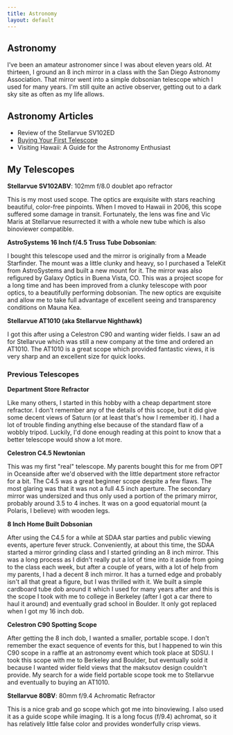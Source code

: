 ```yaml
---
title: Astronomy
layout: default
---
```


## Astronomy

I’ve been an amateur astronomer since I was about eleven years old. At thirteen, I ground an 8 inch mirror in a class with the San Diego Astronomy Association. That mirror went into a simple dobsonian telescope which I used for many years. I'm still quite an active observer, getting out to a dark sky site as often as my life allows.

## Astronomy Articles

* Review of the Stellarvue SV102ED
* [Buying Your First Telescope](first_telescope.html)
* Visiting Hawaii:  A Guide for the Astronomy Enthusiast

## My Telescopes

**Stellarvue  SV102ABV**: 102mm f/8.0 doublet apo refractor

This is my most used scope. The optics are exquisite with stars reaching beautiful, color-free pinpoints. When I moved to Hawaii in 2006, this scope suffered some damage in transit. Fortunately, the lens was fine and Vic Maris at Stellarvue resurrected it with a whole new tube which is also binoviewer compatible.

**AstroSystems 16 Inch f/4.5 Truss Tube Dobsonian**:

I bought this telescope used and the mirror is originally from a Meade Starfinder. The mount was a little clunky and heavy, so I purchased a TeleKit from AstroSystems and built a new mount for it. The mirror was also refigured by Galaxy Optics in Buena Vista, CO.  This was a project scope for a long time and has been improved from a clunky telescope with poor optics, to a beautifully performing dobsonian.  The new optics are exquisite and allow me to take full advantage of excellent seeing and transparency conditions on Mauna Kea.

**Stellarvue AT1010 (aka Stellarvue Nighthawk)**

I got this after using a Celestron C90 and wanting wider fields. I saw an ad for Stellarvue which was still a new company at the time and ordered an AT1010. The AT1010 is a great scope which provided fantastic views, it is very sharp and an excellent size for quick looks.

### Previous Telescopes

**Department Store Refractor**

Like many others, I started in this hobby with a cheap department store refractor. I don't remember any of the details of this scope, but it did give some decent views of Saturn (or at least that's how I remember it). I had a lot of trouble finding anything else because of the standard flaw of a wobbly tripod. Luckily, I'd done enough reading at this point to know that a better telescope would show a lot more.

**Celestron C4.5 Newtonian**

This was my first "real" telescope. My parents bought this for me from OPT in Oceanside after we'd observed with the little department store refractor for a bit. The C4.5 was a great beginner scope despite a few flaws. The most glaring was that it was not a full 4.5 inch aperture. The secondary mirror was undersized and thus only used a portion of the primary mirror, probably around 3.5 to 4 inches. It was on a good equatorial mount (a Polaris, I believe) with wooden legs.

**8 Inch Home Built Dobsonian**

After using the C4.5 for a while at SDAA star parties and public viewing events, aperture fever struck. Conveniently, at about this time, the SDAA started a mirror grinding class and I started grinding an 8 inch mirror. This was a long process as I didn't really put a lot of time into it aside from going to the class each week, but after a couple of years, with a lot of help from my parents, I had a decent 8 inch mirror. It has a turned edge and probably isn't all that great a figure, but I was thrilled with it. We built a simple cardboard tube dob around it which I used for many years after and this is the scope I took with me to college in Berkeley (after I got a car there to haul it around) and eventually grad school in Boulder. It only got replaced when I got my 16 inch dob.

**Celestron C90 Spotting Scope**

After getting the 8 inch dob, I wanted a smaller, portable scope. I don't remember the exact sequence of events for this, but I happened to win this C90 scope in a raffle at an astronomy event which took place at SDSU. I took this scope with me to Berkeley and Boulder, but eventually sold it because I wanted wider field views that the maksutov design couldn't provide. My search for a wide field portable scope took me to Stellarvue and eventually to buying an AT1010.

**Stellarvue 80BV**: 80mm f/9.4 Achromatic Refractor

This is a nice grab and go scope which got me into binoviewing. I also used it as a guide scope while imaging. It is a long focus (f/9.4) achromat, so it has relatively little false color and provides wonderfully crisp views.
